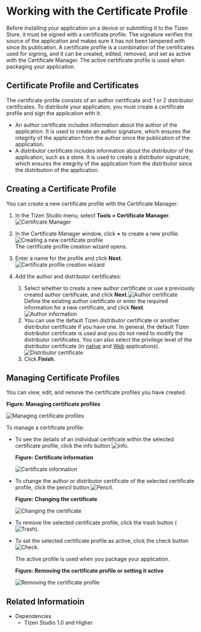 # Working with the Certificate Profile

Before installing your application on a device or submitting it to the Tizen Store, it must be signed with a certificate profile. The signature verifies the source of the application and makes sure it has not been tampered with since its publication. A certificate profile is a combination of the certificates used for signing, and it can be created, edited, removed, and set as active with the Certificate Manager. The active certificate profile is used when packaging your application.

## Certificate Profile and Certificates

The certificate profile consists of an author certificate and 1 or 2 distributor certificates. To distribute your application, you must create a certificate profile and sign the application with it:

- An author certificate includes information about the author of the application. It is used to create an author signature, which ensures the integrity of the application from the author since the publication of the application.
- A distributor certificate includes information about the distributor of the application, such as a store. It is used to create a distributor signature, which ensures the integrity of the application from the distributor since the distribution of the application.

## Creating a Certificate Profile

You can create a new certificate profile with the Certificate Manager:

1. In the Tizen Studio menu, select **Tools > Certificate Manager**.![Certificate Manager](./media/cert_reg_cert_manager.png)

2. In the Certificate Manager window, click **+** to create a new profile.![Creating a new certificate profile](./media/cert_reg_create_new.png)  
The certificate profile creation wizard opens.

3. Enter a name for the profile and click **Next**.![Certificate profile creation wizard](./media/cert_reg_creation_wizard.png)

4. Add the author and distributor certificates:
   1. Select whether to create a new author certificate or use a previously created author certificate, and click **Next**.![Author certificate](./media/cert_reg_author_cert.png)  
   Define the existing author certificate or enter the required information for a new certificate, and click **Next**.![Author information](./media/cert_reg_author_info.png)
   2. You can use the default Tizen distributor certificate or another distributor certificate if you have one. In general, the default Tizen distributor certificate is used and you do not need to modify the distributor certificates. You can also select the privilege level of the distributor certificate (in [native](../../native/tutorials/details/sec-privileges.md) and [Web](../../web/tutorials/details/sec-privileges.md) applications).![Distributor certificate](./media/cert_reg_dist_cert.png)
   3. Click **Finish**.

## Managing Certificate Profiles

You can view, edit, and remove the certificate profiles you have created.

**Figure: Managing certificate profiles**

![Managing certificate profiles](./media/cert_reg_manage_cert.png)

To manage a certificate profile:

- To see the details of an individual certificate within the selected certificate profile, click the info button ![info](./media/cert_reg_info.png).

  **Figure: Certificate information**

  ![Certificate information](./media/cert_reg_cert_info.png)

- To change the author or distributor certificate of the selected certificate profile, click the pencil button ![Pencil](./media/cert_reg_pencil.png).

  **Figure: Changing the certificate**

  ![Changing the certificate](./media/cert_reg_change_cert.png)

- To remove the selected certificate profile, click the trash button (![Trash](./media/cert_reg_trash.png)).

- To set the selected certificate profile as active, click the check button ![Check](./media/cert_reg_check.png).

  The active profile is used when you package your application.

  **Figure: Removing the certificate profile or setting it active**

  ![Removing the certificate profile](./media/cert_reg_remove_cert.png)

## Related Informatioin
* Dependencies  
  - Tizen Studio 1.0 and Higher
